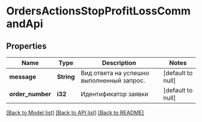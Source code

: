 # OrdersActionsStopProfitLossCommandApi

## Properties
Name | Type | Description | Notes
------------ | ------------- | ------------- | -------------
**message** | **String** | Вид ответа на успешно выполненный запрос. | [default to null]
**order_number** | **i32** | Идентификатор заявки | [default to null]

[[Back to Model list]](../README.md#documentation-for-models) [[Back to API list]](../README.md#documentation-for-api-endpoints) [[Back to README]](../README.md)

